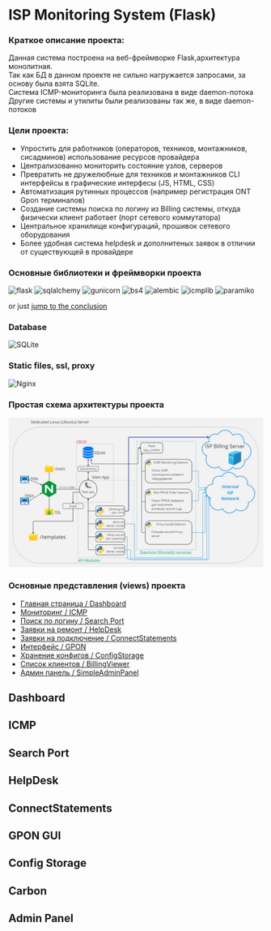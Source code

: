 # ISP Monitoring System (Flask)

### Краткое описание проекта:

Данная система построена на веб-фреймворке Flask,архитектура монолитная.<br/>
Так как БД в данном проекте не сильно нагружается запросами, за основу была взята SQLite.<br/>
Система ICMP-мониторинга была реализована в виде daemon-потока<br/>
Другие системы и утилиты были реализованы так же, в виде daemon-потоков


### Цели проекта:

* Упростить для работников (операторов, техников, монтажников, сисадминов) использование ресурсов провайдера
* Централизованно мониторить состояние узлов, серверов
* Превратить не дружелюбные для техников и монтажников CLI интерфейсы в графические интерфесы (JS, HTML, CSS)
* Автоматизация рутинных процессов (например регистрация ONT Gpon терминалов)
* Создание системы поиска по логину из Billing системы, откуда физически клиент работает (порт сетевого коммутатора)
* Центральное хранилище конфигураций, прошивок сетевого оборудования
* Более удобная система helpdesk и дополнитеных заявок в отличии от существующей в провайдере


### Основные библиотеки и фреймворки проекта

![flask](https://img.shields.io/badge/Flask-v3.0.2-blue)
![sqlalchemy](https://img.shields.io/badge/SQLAlchemy-v2.0.25-blue)
![gunicorn](https://img.shields.io/badge/gunicorn-v22.0.0-blue)
![bs4](https://img.shields.io/badge/beautifulsoup4-v4.12.3-blue)
![alembic](https://img.shields.io/badge/alembic-v1.13.1-blue)
![icmplib](https://img.shields.io/badge/icmplib-v3.0.4-blue)
![paramiko](https://img.shields.io/badge/paramiko-v3.4.0-blue)

or just [jump to the conclusion](#func)


### Database
 ![SQLite](https://img.shields.io/badge/sqlite-%2307405e.svg?style=for-the-badge&logo=sqlite&logoColor=white)

### Static files, ssl, proxy
![Nginx](https://img.shields.io/badge/nginx-%23009639.svg?style=for-the-badge&logo=nginx&logoColor=white)


### Простая схема архитектуры проекта
<img src="demo/schem.jpg" alt="drawing" width="900">


### Основные представления (views) проекта

* [Главная страница / Dashboard](#dash-bord)
* [Мониторинг / ICMP](#icmp)
* [Поиск по логину / Search Port](#search)
* [Заявки на ремонт / HelpDesk](#helpdesk)
* [Заявки на подключение / ConnectStatements](#stmts)
* [Интерфейс / GPON](#gpon)
* [Хранение конфигов / ConfigStorage](#config)
* [Список клиентов / BillingViewer](#carbon)
* [Админ панель / SimpleAdminPanel](#admin)


<h2 id="dash-bord">Dashboard</h2>

<h2 id="icmp">ICMP</h2>

<h2 id="search">Search Port</h2>

<h2 id="helpdesk">HelpDesk</h2>

<h2 id="stmts">ConnectStatements</h2>

<h2 id="gpon">GPON GUI</h2>

<h2 id="config">Config Storage</h2>

<h2 id="carbon">Carbon</h2>

<h2 id="admin">Admin Panel</h2>




















